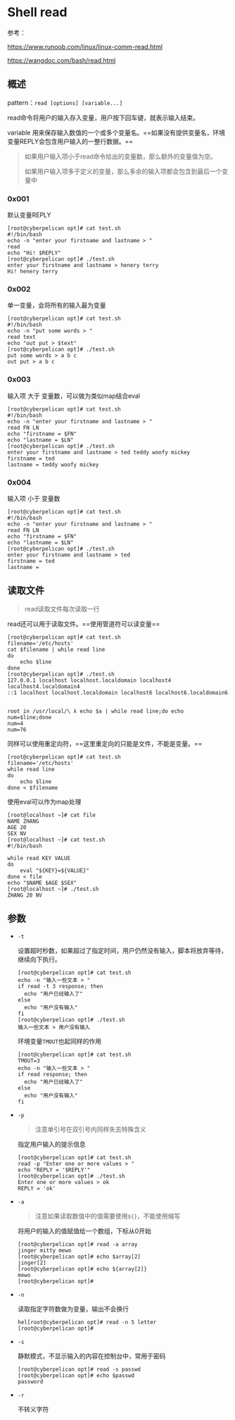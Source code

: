 # Shell read

参考：

https://www.runoob.com/linux/linux-comm-read.html

https://wangdoc.com/bash/read.html

## 概述

pattern：`read [options] [variable...]`

read命令将用户的输入存入变量，用户按下回车键，就表示输入结束。

variable 用来保存输入数值的一个或多个变量名。==如果没有提供变量名，环境变量REPLY会包含用户输入的一整行数据。==

> 如果用户输入项小于read命令给出的变量数，那么额外的变量值为空。
>
> 如果用户输入项多于定义的变量，那么多余的输入项都会包含到最后一个变量中

### 0x001

默认变量REPLY

```
[root@cyberpelican opt]# cat test.sh 
#!/bin/bash
echo -n "enter your firstname and lastname > "
read 
echo "Hi! $REPLY"
[root@cyberpelican opt]# ./test.sh 
enter your firstname and lastname > henery terry
Hi! henery terry
```

### 0x002

单一变量，会将所有的输入最为变量

```
[root@cyberpelican opt]# cat test.sh 
#!/bin/bash
echo -n "put some words > "
read text
echo "out put > $text"
[root@cyberpelican opt]# ./test.sh 
put some words > a b c
out put > a b c
```

### 0x003

输入项 大于 变量数，可以做为类似map结合eval

```
[root@cyberpelican opt]# cat test.sh 
#!/bin/bash
echo -n "enter your firstname and lastname > "
read FN LN
echo "firstname = $FN"
echo "lastname = $LN"
[root@cyberpelican opt]# ./test.sh 
enter your firstname and lastname > ted teddy woofy mickey
firstname = ted
lastname = teddy woofy mickey
```

### 0x004

输入项 小于 变量数

```
[root@cyberpelican opt]# cat test.sh 
#!/bin/bash
echo -n "enter your firstname and lastname > "
read FN LN
echo "firstname = $FN"
echo "lastname = $LN"
[root@cyberpelican opt]# ./test.sh 
enter your firstname and lastname > ted
firstname = ted
lastname = 
```

## 读取文件

> read读取文件每次读取一行

read还可以用于读取文件。==使用管道符可以读变量==

```
[root@cyberpelican opt]# cat test.sh 
filename='/etc/hosts'
cat $filename | while read line
do
	echo $line
done
[root@cyberpelican opt]# ./test.sh 
127.0.0.1 localhost localhost.localdomain localhost4 localhost4.localdomain4
::1 localhost localhost.localdomain localhost6 localhost6.localdomain6


root in /usr/local/\ λ echo $a | while read line;do echo num=$line;done
num=4
num=76 
```

同样可以使用重定向符，==这里重定向的只能是文件，不能是变量。==

```
[root@cyberpelican opt]# cat test.sh 
filename='/etc/hosts'
while read line
do
	echo $line
done < $filename
```

使用eval可以作为map处理

```
[root@localhost ~]# cat file
NAME ZHANG
AGE 20
SEX NV
[root@localhost ~]# cat test.sh
#!/bin/bash

while read KEY VALUE
do
    eval "${KEY}=${VALUE}"
done < file
echo "$NAME $AGE $SEX"
[root@localhost ~]# ./test.sh
ZHANG 20 NV
```



## 参数

- `-t`

  设置超时秒数，如果超过了指定时间，用户仍然没有输入，脚本将放弃等待，继续向下执行。

  ```
  [root@cyberpelican opt]# cat test.sh 
  echo -n "输入一些文本 > "
  if read -t 3 response; then
    echo "用户已经输入了"
  else
    echo "用户没有输入"
  fi
  [root@cyberpelican opt]# ./test.sh 
  输入一些文本 > 用户没有输入
  ```

  环境变量`TMOUT`也起同样的作用

  ```
  [root@cyberpelican opt]# cat test.sh 
  TMOUT=3
  echo -n "输入一些文本 > "
  if read response; then
    echo "用户已经输入了"
  else
    echo "用户没有输入"
  fi
  ```

- `-p`

  > 注意单引号在双引号内同样失去特殊含义

  指定用户输入的提示信息

  ```
  [root@cyberpelican opt]# cat test.sh 
  read -p "Enter one or more values > "
  echo "REPLY = '$REPLY'"
  [root@cyberpelican opt]# ./test.sh 
  Enter one or more values > ok
  REPLY = 'ok'
  ```

- `-a`

  > 注意如果读取数值中的值需要使用`${}`，不能使用缩写

  将用户的输入的值赋值给一个数组，下标从0开始

  ```
  [root@cyberpelican opt]# read -a array
  jinger mitty mewo
  [root@cyberpelican opt]# echo $array[2]
  jinger[2]
  [root@cyberpelican opt]# echo ${array[2]}
  mewo
  [root@cyberpelican opt]# 
  ```

- `-n`

  读取指定字符数做为变量，输出不会换行

  ```
  hel[root@cyberpelican opt]# read -n 5 letter
  [root@cyberpelican opt]# 
  ```

- `-s`

  静默模式，不显示输入的内容在控制台中，常用于密码

  ```
  [root@cyberpelican opt]# read -s passwd
  [root@cyberpelican opt]# echo $passwd
  password
  ```

- `-r`

  不转义字符